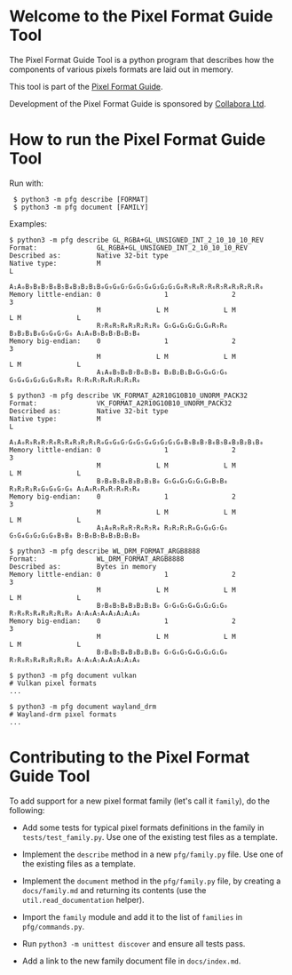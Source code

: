 # Welcome to the Pixel Format Guide Tool

The Pixel Format Guide Tool is a python program that describes how the
components of various pixels formats are laid out in memory.

This tool is part of the [Pixel Format Guide](https://afrantzis.github.io/pixel-format-guide).

Development of the Pixel Format Guide is sponsored by [Collabora Ltd](https://www.collabora.com).

# How to run the Pixel Format Guide Tool

Run with:

     $ python3 -m pfg describe [FORMAT]
     $ python3 -m pfg document [FAMILY]

Examples:

    $ python3 -m pfg describe GL_RGBA+GL_UNSIGNED_INT_2_10_10_10_REV
    Format:               GL_RGBA+GL_UNSIGNED_INT_2_10_10_10_REV
    Described as:         Native 32-bit type
    Native type:          M                                                              L
                          A₁A₀B₉B₈B₇B₆B₅B₄B₃B₂B₁B₀G₉G₈G₇G₆G₅G₄G₃G₂G₁G₀R₉R₈R₇R₆R₅R₄R₃R₂R₁R₀
    Memory little-endian: 0                1                2                3
                          M              L M              L M              L M              L
                          R₇R₆R₅R₄R₃R₂R₁R₀ G₅G₄G₃G₂G₁G₀R₉R₈ B₃B₂B₁B₀G₉G₈G₇G₆ A₁A₀B₉B₈B₇B₆B₅B₄
    Memory big-endian:    0                1                2                3
                          M              L M              L M              L M              L
                          A₁A₀B₉B₈B₇B₆B₅B₄ B₃B₂B₁B₀G₉G₈G₇G₆ G₅G₄G₃G₂G₁G₀R₉R₈ R₇R₆R₅R₄R₃R₂R₁R₀

    $ python3 -m pfg describe VK_FORMAT_A2R10G10B10_UNORM_PACK32
    Format:               VK_FORMAT_A2R10G10B10_UNORM_PACK32
    Described as:         Native 32-bit type
    Native type:          M                                                              L
                          A₁A₀R₉R₈R₇R₆R₅R₄R₃R₂R₁R₀G₉G₈G₇G₆G₅G₄G₃G₂G₁G₀B₉B₈B₇B₆B₅B₄B₃B₂B₁B₀
    Memory little-endian: 0                1                2                3
                          M              L M              L M              L M              L
                          B₇B₆B₅B₄B₃B₂B₁B₀ G₅G₄G₃G₂G₁G₀B₉B₈ R₃R₂R₁R₀G₉G₈G₇G₆ A₁A₀R₉R₈R₇R₆R₅R₄
    Memory big-endian:    0                1                2                3
                          M              L M              L M              L M              L
                          A₁A₀R₉R₈R₇R₆R₅R₄ R₃R₂R₁R₀G₉G₈G₇G₆ G₅G₄G₃G₂G₁G₀B₉B₈ B₇B₆B₅B₄B₃B₂B₁B₀

    $ python3 -m pfg describe WL_DRM_FORMAT_ARGB8888
    Format:               WL_DRM_FORMAT_ARGB8888
    Described as:         Bytes in memory
    Memory little-endian: 0                1                2                3
                          M              L M              L M              L M              L
                          B₇B₆B₅B₄B₃B₂B₁B₀ G₇G₆G₅G₄G₃G₂G₁G₀ R₇R₆R₅R₄R₃R₂R₁R₀ A₇A₆A₅A₄A₃A₂A₁A₀
    Memory big-endian:    0                1                2                3
                          M              L M              L M              L M              L
                          B₇B₆B₅B₄B₃B₂B₁B₀ G₇G₆G₅G₄G₃G₂G₁G₀ R₇R₆R₅R₄R₃R₂R₁R₀ A₇A₆A₅A₄A₃A₂A₁A₀

    $ python3 -m pfg document vulkan
    # Vulkan pixel formats
    ...

    $ python3 -m pfg document wayland_drm
    # Wayland-drm pixel formats
    ...

# Contributing to the Pixel Format Guide Tool

To add support for a new pixel format family (let's call it `family`), do the
following:

* Add some tests for typical pixel formats definitions in the family
  in `tests/test_family.py`.  Use one of the existing test files as a
  template.

* Implement the `describe` method in a new `pfg/family.py` file. Use one of the
  existing files as a template.

* Implement the `document` method in the `pfg/family.py` file, by creating a
  `docs/family.md` and returning its contents (use the
  `util.read_documentation` helper).

* Import the `family` module and add it to the list of `families` in
  `pfg/commands.py`.

* Run `python3 -m unittest discover` and ensure all tests pass.

* Add a link to the new family document file in `docs/index.md`.
